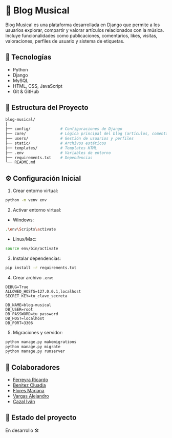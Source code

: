 # 🎵 Blog Musical

Blog Musical es una plataforma desarrollada en Django que permite a los usuarios explorar, compartir y valorar artículos relacionados con la música. Incluye funcionalidades como publicaciones, comentarios, likes, visitas, valoraciones, perfiles de usuario y sistema de etiquetas.

## 🚀 Tecnologías

- Python
- Django
- MySQL
- HTML, CSS, JavaScript
- Git & GitHub

## 📁 Estructura del Proyecto

```bash
blog-musical/
│
├── config/             # Configuraciones de Django
├── core/               # Lógica principal del blog (artículos, comentarios, etc.)
├── users/              # Gestión de usuarios y perfiles
├── static/             # Archivos estáticos
├── templates/          # Templates HTML
├── .env                # Variables de entorno
├── requirements.txt    # Dependencias
└── README.md
```

## ⚙️ Configuración Inicial

1. Crear entorno virtual:

```bash
python -m venv env
```

2. Activar entorno virtual:

- Windows:
```bash
.\env\Scripts\activate
```

- Linux/Mac:
```bash
source env/bin/activate
```

3. Instalar dependencias:

```bash
pip install -r requirements.txt
```

4. Crear archivo `.env`:

```env
DEBUG=True
ALLOWED_HOSTS=127.0.0.1,localhost
SECRET_KEY=tu_clave_secreta

DB_NAME=blog-musical
DB_USER=root
DB_PASSWORD=tu_password
DB_HOST=localhost
DB_PORT=3306
```

5. Migraciones y servidor:

```bash
python manage.py makemigrations
python manage.py migrate
python manage.py runserver
```

## 🤝 Colaboradores

- [Ferreyra Ricardo](https://github.com/Glutix)
- [Benitez Cluadia](https://github.com/ClauBenitez)
- [Flores Mariana](https://github.com/Maguiflor)
- [Vargas Alejandro](https://github.com/dether)
- [Cazal Iván](https://github.com/Ivaanczl)

## 📌 Estado del proyecto

En desarrollo 🛠️
